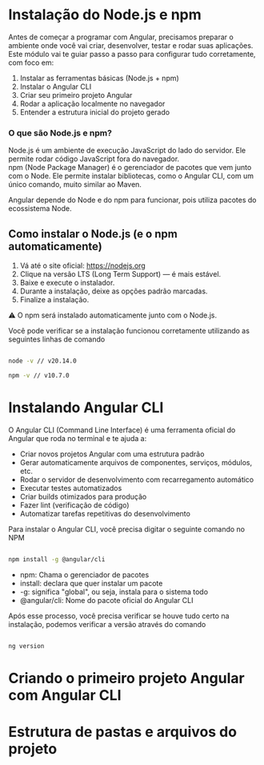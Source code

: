 # Instalação do Node.js e npm

Antes de começar a programar com Angular, precisamos preparar o ambiente onde você vai criar, desenvolver, testar e rodar suas aplicações.
Este módulo vai te guiar passo a passo para configurar tudo corretamente, com foco em:

1. Instalar as ferramentas básicas (Node.js + npm)
2. Instalar o Angular CLI
3. Criar seu primeiro projeto Angular
4. Rodar a aplicação localmente no navegador
5. Entender a estrutura inicial do projeto gerado

### O que são Node.js e npm?
Node.js é um ambiente de execução JavaScript do lado do servidor. Ele permite rodar código JavaScript fora do navegador.  
npm (Node Package Manager) é o gerenciador de pacotes que vem junto com o Node. Ele permite instalar bibliotecas, como o Angular CLI, com um único comando, muito similar ao Maven.

Angular depende do Node e do npm para funcionar, pois utiliza pacotes do ecossistema Node.

## Como instalar o Node.js (e o npm automaticamente)

1. Vá até o site oficial: https://nodejs.org
2. Clique na versão LTS (Long Term Support) — é mais estável.
3. Baixe e execute o instalador.
4. Durante a instalação, deixe as opções padrão marcadas.
5. Finalize a instalação.

⚠️ O npm será instalado automaticamente junto com o Node.js.

Você pode verificar se a instalação funcionou corretamente utilizando as seguintes linhas de comando

``` bash

node -v // v20.14.0

npm -v // v10.7.0

```

# Instalando Angular CLI

O Angular CLI (Command Line Interface) é uma ferramenta oficial do Angular que roda no terminal e te ajuda a:

- Criar novos projetos Angular com uma estrutura padrão
- Gerar automaticamente arquivos de componentes, serviços, módulos, etc.
- Rodar o servidor de desenvolvimento com recarregamento automático
- Executar testes automatizados
- Criar builds otimizados para produção
- Fazer lint (verificação de código)
- Automatizar tarefas repetitivas do desenvolvimento

Para instalar o Angular CLI, você precisa digitar o seguinte comando no NPM

``` bash

npm install -g @angular/cli

```

- npm: Chama o gerenciador de pacotes
- install: declara que quer instalar um pacote
- -g: significa "global", ou seja, instala para o sistema todo
- @angular/cli: Nome do pacote oficial do Angular CLI

Após esse processo, você precisa verificar se houve tudo certo na instalação, podemos verificar a versão através do comando

``` bash

ng version

```

# Criando o primeiro projeto Angular com Angular CLI

# Estrutura de pastas e arquivos do projeto